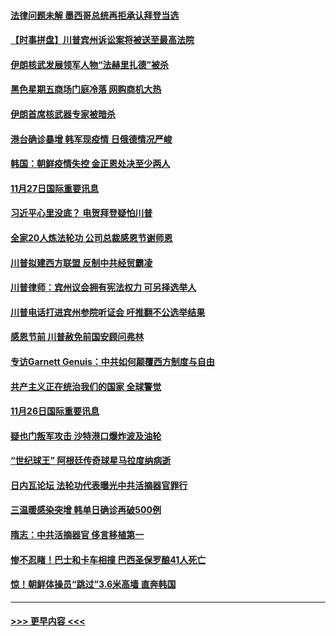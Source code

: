 #### [法律问题未解 墨西哥总统再拒承认拜登当选](../pages/prog202/a102997007.md?t=11280802) 
#### [【时事拼盘】川普宾州诉讼案将被送至最高法院](../pages/prog202/a102997075.md?t=11280802) 
#### [伊朗核武发展领军人物“法赫里扎德”被杀](../pages/prog202/a102997070.md?t=11280802) 
#### [黑色星期五商场门庭冷落 网购商机大热](../pages/prog202/a102997036.md?t=11280802) 
#### [伊朗首席核武器专家被暗杀](../pages/prog202/a102996965.md?t=11280802) 
#### [港台确诊暴增 韩军现疫情 日俄德情况严峻](../pages/prog202/a102996922.md?t=11280802) 
#### [韩国：朝鲜疫情失控 金正恩处决至少两人](../pages/prog202/a102996909.md?t=11280802) 
#### [11月27日国际重要讯息](../pages/prog202/a102996682.md?t=11280802) 
#### [习近平心里没底？ 电贺拜登疑怕川普](../pages/prog202/a102996491.md?t=11280802) 
#### [全家20人炼法轮功 公司总裁感恩节谢师恩](../pages/prog202/a102996387.md?t=11280802) 
#### [川普拟建西方联盟 反制中共经贸霸凌](../pages/prog202/a102996194.md?t=11280802) 
#### [川普律师：宾州议会拥有宪法权力 可另择选举人](../pages/prog202/a102996113.md?t=11280802) 
#### [川普电话打进宾州参院听证会 吁推翻不公选举结果](../pages/prog202/a102995558.md?t=11280802) 
#### [感恩节前 川普赦免前国安顾问弗林](../pages/prog202/a102996116.md?t=11280802) 
#### [专访Garnett Genuis：中共如何颠覆西方制度与自由](../pages/prog202/a102996077.md?t=11280802) 
#### [共产主义正在统治我们的国家 全球警觉](../pages/prog202/a102995914.md?t=11280802) 
#### [11月26日国际重要讯息](../pages/prog202/a102995908.md?t=11280802) 
#### [疑也门叛军攻击 沙特港口爆炸波及油轮](../pages/prog202/a102995793.md?t=11280802) 
#### [“世纪球王” 阿根廷传奇球星马拉度纳病逝](../pages/prog202/a102995757.md?t=11280802) 
#### [日内瓦论坛 法轮功代表曝光中共活摘器官罪行](../pages/prog202/a102995703.md?t=11280802) 
#### [三温暖感染突增 韩单日确诊再破500例](../pages/prog202/a102995687.md?t=11280802) 
#### [隋志：中共活摘器官 侈言移植第一](../pages/prog202/a102995640.md?t=11280802) 
#### [惨不忍睹！巴士和卡车相撞 巴西圣保罗酿41人死亡](../pages/prog202/a102995597.md?t=11280802) 
#### [惊！朝鲜体操员“跳过”3.6米高墙 直奔韩国](../pages/prog202/a102995030.md?t=11280802) 

----
#### [ >>> 更早内容 <<< ](../indexes/prog202-earlier.md)
